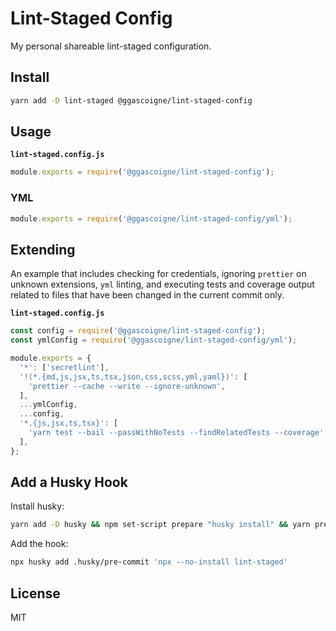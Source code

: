 # Lint-Staged Config

My personal shareable lint-staged configuration.

## Install

```bash
yarn add -D lint-staged @ggascoigne/lint-staged-config
```

## Usage

**`lint-staged.config.js`**

```js
module.exports = require('@ggascoigne/lint-staged-config');
```

### YML

```js
module.exports = require('@ggascoigne/lint-staged-config/yml');
```

## Extending

An example that includes checking for credentials, ignoring `prettier` on unknown extensions, `yml` linting, and executing tests and coverage output related to files that have been changed in the current commit only.

**`lint-staged.config.js`**

```js
const config = require('@ggascoigne/lint-staged-config');
const ymlConfig = require('@ggascoigne/lint-staged-config/yml');

module.exports = {
  '*': ['secretlint'],
  '!(*.{md,js,jsx,ts,tsx,json,css,scss,yml,yaml})': [
    'prettier --cache --write --ignore-unknown',
  ],
  ...ymlConfig,
  ...config,
  '*.{js,jsx,ts,tsx}': [
    'yarn test --bail --passWithNoTests --findRelatedTests --coverage',
  ],
};
```

## Add a Husky Hook

Install husky:

```bash
yarn add -D husky && npm set-script prepare "husky install" && yarn prepare
```

Add the hook:

```bash
npx husky add .husky/pre-commit 'npx --no-install lint-staged'
```

## License

MIT
